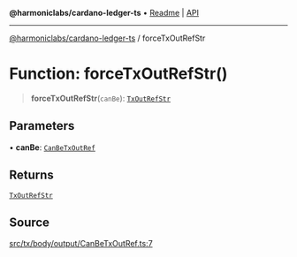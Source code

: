 **@harmoniclabs/cardano-ledger-ts** • [Readme](../README.md) \| [API](../globals.md)

***

[@harmoniclabs/cardano-ledger-ts](../README.md) / forceTxOutRefStr

# Function: forceTxOutRefStr()

> **forceTxOutRefStr**(`canBe`): [`TxOutRefStr`](../type-aliases/TxOutRefStr.md)

## Parameters

• **canBe**: [`CanBeTxOutRef`](../type-aliases/CanBeTxOutRef.md)

## Returns

[`TxOutRefStr`](../type-aliases/TxOutRefStr.md)

## Source

[src/tx/body/output/CanBeTxOutRef.ts:7](https://github.com/HarmonicLabs/cardano-ledger-ts/blob/d1659b0/src/tx/body/output/CanBeTxOutRef.ts#L7)
